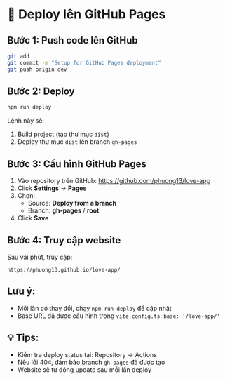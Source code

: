 # 🚀 Deploy lên GitHub Pages

## Bước 1: Push code lên GitHub
```bash
git add .
git commit -m "Setup for GitHub Pages deployment"
git push origin dev
```

## Bước 2: Deploy
```bash
npm run deploy
```

Lệnh này sẽ:
1. Build project (tạo thư mục `dist`)
2. Deploy thư mục `dist` lên branch `gh-pages`

## Bước 3: Cấu hình GitHub Pages
1. Vào repository trên GitHub: https://github.com/phuong13/love-app
2. Click **Settings** → **Pages**
3. Chọn:
   - Source: **Deploy from a branch**
   - Branch: **gh-pages** / **root**
4. Click **Save**

## Bước 4: Truy cập website
Sau vài phút, truy cập:
```
https://phuong13.github.io/love-app/
```

## Lưu ý:
- Mỗi lần có thay đổi, chạy `npm run deploy` để cập nhật
- Base URL đã được cấu hình trong `vite.config.ts`: `base: '/love-app/'`

## 💡 Tips:
- Kiểm tra deploy status tại: Repository → Actions
- Nếu lỗi 404, đảm bảo branch `gh-pages` đã được tạo
- Website sẽ tự động update sau mỗi lần deploy
